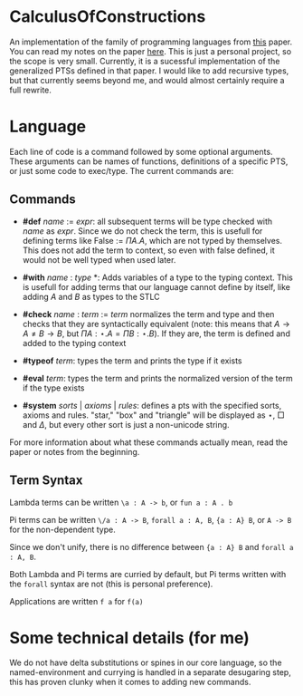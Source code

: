 # CalculusOfConstructions

An implementation of the family of programming languages from [this](https://homepages.inf.ed.ac.uk/wadler/papers/barendregt/pure-type-systems.pdf) paper. You can read my notes on the paper [here](milrosen.github.io/portfolio-v4/blog/pure-type-systems). This is just a personal project, so the scope is very small. Currently, it is a sucessful implementation of the generalized PTSs defined in that paper. I would like to add recursive types, but that currently seems beyond me, and would almost certainly require a full rewrite. 

# Language

Each line of code is a command followed by some optional arguments. These arguments can be names of functions, definitions of a specific PTS, or just some code to exec/type. The current commands are:

## Commands

- **#def** *name* := *expr*: all subsequent terms will be type checked with *name* as *expr*. Since we do not check the term, this is usefull for defining terms like False := $\Pi A . A$, which are not typed by themselves. This does not add the term to context, so even with false defined, it would not be well typed when used later. 

- **#with** *name* : *type* *: Adds variables of a type to the typing context. This is usefull for adding terms that our language cannot define by itself, like adding $A$ and $B$ as types to the STLC

- **#check** *name* : *term* := *term* normalizes the term and type and then checks that they are syntactically equivalent (note: this means that $A \rightarrow A \not= B \rightarrow B$, but $\Pi A : \star . A = \Pi B : \star . B$). If they are, the term is defined and added to the typing context

- **#typeof** *term*: types the term and prints the type if it exists

- **#eval** *term*: types the term and prints the normalized version of the term if the type exists

- **#system** *sorts* | *axioms* | *rules*: defines a pts with the specified sorts, axioms and rules. "star," "box" and "triangle" will be displayed as $\star$, $\Box$ and $\Delta$, but every other sort is just a non-unicode string.

For more information about what these commands actually mean, read the paper or notes from the beginning.

## Term Syntax

Lambda terms can be written `\a : A -> b`, or `fun a : A . b` 

Pi terms can be written `\/a : A -> B`, `forall a : A, B`, `{a : A} B`, or `A -> B` for the non-dependent type. 

Since we don't unify, there is no difference between `{a : A} B` and `forall a : A, B`.

Both Lambda and Pi terms are curried by default, but Pi terms written with the `forall` syntax are not (this is personal preference).

Applications are written `f a` for `f(a)`

# Some technical details (for me)

We do not have delta substitutions or spines in our core language, so the named-environment and currying is handled in a separate desugaring step, this has proven clunky when it comes to adding new commands.

